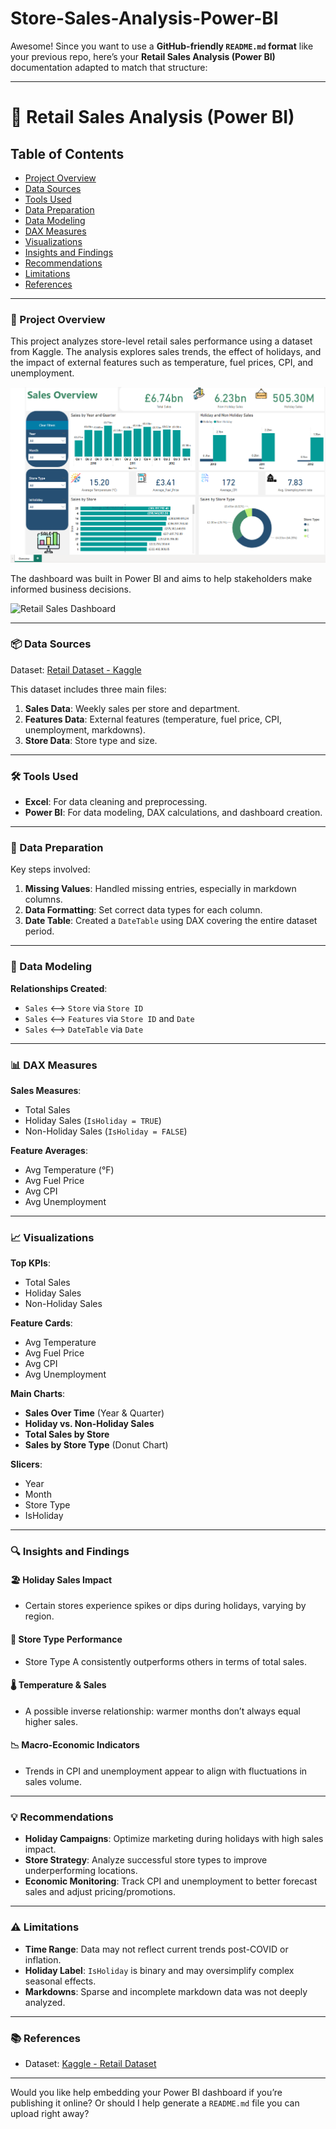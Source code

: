 # Store-Sales-Analysis-Power-BI

Awesome! Since you want to use a **GitHub-friendly `README.md` format** like your previous repo, here’s your **Retail Sales Analysis (Power BI)** documentation adapted to match that structure:

---

# 🛒 Retail Sales Analysis (Power BI)

## Table of Contents
- [Project Overview](#project-overview)
- [Data Sources](#data-sources)
- [Tools Used](#tools-used)
- [Data Preparation](#data-preparation)
- [Data Modeling](#data-modeling)
- [DAX Measures](#dax-measures)
- [Visualizations](#visualizations)
- [Insights and Findings](#insights-and-findings)
- [Recommendations](#recommendations)
- [Limitations](#limitations)
- [References](#references)

---

### 📌 Project Overview

This project analyzes store-level retail sales performance using a dataset from Kaggle. The analysis explores sales trends, the effect of holidays, and the impact of external features such as temperature, fuel prices, CPI, and unemployment.

![Store Sales Dashboard](https://github.com/IanMaing1/Store-Sales-Analysis-Power-BI/blob/main/Store%20Sales%20Analysis.png?raw=true)

The dashboard was built in Power BI and aims to help stakeholders make informed business decisions.

![Retail Sales Dashboard](https://github.com/user-attachments/assets/your-dashboard-image-path.png) <!-- Replace with actual image URL -->

---

### 📦 Data Sources

Dataset: [Retail Dataset - Kaggle](https://www.kaggle.com/datasets/manjeetsingh/retaildataset)

This dataset includes three main files:
1. **Sales Data**: Weekly sales per store and department.
2. **Features Data**: External features (temperature, fuel price, CPI, unemployment, markdowns).
3. **Store Data**: Store type and size.

---

### 🛠 Tools Used

- **Excel**: For data cleaning and preprocessing.
- **Power BI**: For data modeling, DAX calculations, and dashboard creation.

---

### 🧹 Data Preparation

Key steps involved:
1. **Missing Values**: Handled missing entries, especially in markdown columns.
2. **Data Formatting**: Set correct data types for each column.
3. **Date Table**: Created a `DateTable` using DAX covering the entire dataset period.

---

### 🧩 Data Modeling

**Relationships Created**:
- `Sales` ⟷ `Store` via `Store ID`
- `Sales` ⟷ `Features` via `Store ID` and `Date`
- `Sales` ⟷ `DateTable` via `Date`

---

### 📊 DAX Measures

**Sales Measures**:
- Total Sales  
- Holiday Sales (`IsHoliday = TRUE`)  
- Non-Holiday Sales (`IsHoliday = FALSE`)  

**Feature Averages**:
- Avg Temperature (°F)  
- Avg Fuel Price  
- Avg CPI  
- Avg Unemployment  

---

### 📈 Visualizations

**Top KPIs**:
- Total Sales  
- Holiday Sales  
- Non-Holiday Sales  

**Feature Cards**:
- Avg Temperature  
- Avg Fuel Price  
- Avg CPI  
- Avg Unemployment  

**Main Charts**:
- **Sales Over Time** (Year & Quarter)  
- **Holiday vs. Non-Holiday Sales**  
- **Total Sales by Store**  
- **Sales by Store Type** (Donut Chart)

**Slicers**:
- Year  
- Month  
- Store Type  
- IsHoliday  

---

### 🔍 Insights and Findings

#### 🏖️ Holiday Sales Impact
- Certain stores experience spikes or dips during holidays, varying by region.

#### 🏬 Store Type Performance
- Store Type A consistently outperforms others in terms of total sales.

#### 🌡️ Temperature & Sales
- A possible inverse relationship: warmer months don’t always equal higher sales.

#### 📉 Macro-Economic Indicators
- Trends in CPI and unemployment appear to align with fluctuations in sales volume.

---

### 💡 Recommendations

- **Holiday Campaigns**: Optimize marketing during holidays with high sales impact.
- **Store Strategy**: Analyze successful store types to improve underperforming locations.
- **Economic Monitoring**: Track CPI and unemployment to better forecast sales and adjust pricing/promotions.

---

### ⚠️ Limitations

- **Time Range**: Data may not reflect current trends post-COVID or inflation.
- **Holiday Label**: `IsHoliday` is binary and may oversimplify complex seasonal effects.
- **Markdowns**: Sparse and incomplete markdown data was not deeply analyzed.

---

### 📚 References

- Dataset: [Kaggle - Retail Dataset](https://www.kaggle.com/datasets/manjeetsingh/retaildataset)

---

Would you like help embedding your Power BI dashboard if you’re publishing it online? Or should I help generate a `README.md` file you can upload right away?
